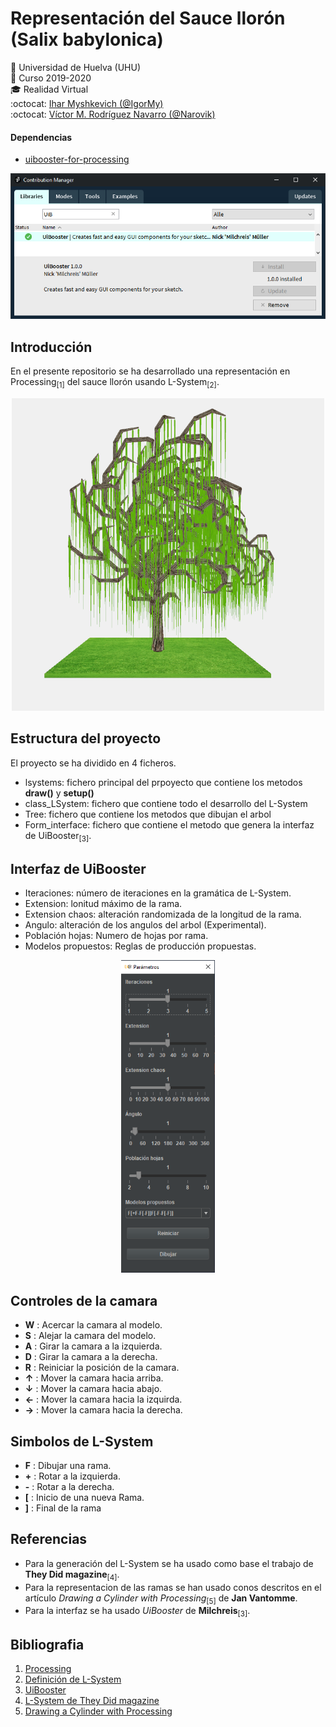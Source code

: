 # Representación del Sauce llorón (Salix babylonica)
:office: Universidad de Huelva (UHU)  
:calendar: Curso 2019-2020  
:mortar_board: Realidad Virtual  
:octocat: [Ihar Myshkevich (@IgorMy)](https://github.com/IgorMy)  
:octocat: [Víctor M. Rodríguez Navarro (@Narovik)](https://github.com/Narovik)

#### Dependencias
* [uibooster-for-processing](https://github.com/milchreis/uibooster-for-processing)
<p align="center">
  <img src="https://raw.githubusercontent.com/milchreis/uibooster-for-processing/master/img/install.jpg">
</p>


## Introducción
En el presente repositorio se ha desarrollado una representación en Processing<sub>[1]</sub> del sauce llorón usando L-System<sub>[2]</sub>.

<p align="center">
  <img width="500" height="500" src="Imagenes/tree.png">
</p>

## Estructura del proyecto
El proyecto se ha dividido en 4 ficheros. 
* lsystems: fichero principal del prpoyecto que contiene los metodos **draw()** y **setup()**
* class_LSystem: fichero que contiene todo el desarrollo del L-System
* Tree: fichero que contiene los metodos que dibujan el arbol
* Form_interface: fichero que contiene el metodo que genera la interfaz de UiBooster<sub>[3]</sub>.

## Interfaz de UiBooster
* Iteraciones: número de iteraciones en la gramática de L-System.
* Extension: lonitud máximo de la rama.
* Extension chaos: alteración randomizada de la longitud de la rama.
* Angulo: alteración de los angulos del arbol (Experimental).
* Población hojas: Numero de hojas por rama.
* Modelos propuestos: Reglas de producción propuestas.

<p align="center">
    <img width="150" height="500" src="Imagenes/Form.png">
</p>

## Controles de la camara
* **W** : Acercar la camara al modelo.
* **S** : Alejar la camara del modelo.
* **A** : Girar la camara a la izquierda.
* **D** : Girar la camara a la derecha.
* **R** : Reiniciar la posición de la camara.
* **↑** : Mover la camara hacia arriba.
* **↓** : Mover la camara hacia abajo.
* **←** : Mover la camara hacia la izquirda.
* **→** : Mover la camara hacia la derecha.

## Simbolos de L-System
* **F** : Dibujar una rama.
* **+** : Rotar a la izquierda.
* **-** : Rotar a la derecha.
* **[** : Inicio de una nueva Rama.
* **]** : Final de la rama


## Referencias
* Para la generación del L-System se ha usado como base el trabajo de **They Did magazine**<sub>[4]</sub>. 
* Para la representacion de las ramas se han usado conos descritos en el artículo *Drawing a Cylinder with Processing*<sub>[5]</sub> de **Jan Vantomme**.
* Para la interfaz se ha usado *UiBooster* de **Milchreis**<sub>[3]</sub>.

## Bibliografia
1. [Processing](https://processing.org/)
2. [Definición de L-System](https://es.wikipedia.org/wiki/Sistema-L)
3. [UiBooster](https://github.com/milchreis/uibooster-for-processing)
4. [L-System de They Did magazine](http://www.erase.net/projects/l-systems/)
5. [Drawing a Cylinder with Processing](https://vormplus.be/full-articles/drawing-a-cylinder-with-processing)
